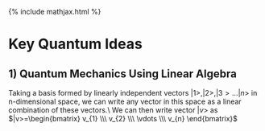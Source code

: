 {% include mathjax.html %}

#  Key Quantum Ideas

## $1)$ Quantum Mechanics Using Linear Algebra
Taking a basis formed by linearly independent vectors $|1>, |2>, |3>... |n>$ in n-dimensional space, we can write any vector in this space as a linear combination of these vectors.\\
We can then write vector $|v>$ as $|v>=\begin{bmatrix} v_{1} \\\ v_{2} \\\ \vdots \\\ v_{n} \end{bmatrix}$
